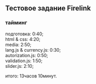 ## Тестовое задание Firelink

### тайминг

подготовка: 0:40;  
html & css: 4:20;  
media: 2:50;  
lang.js & currency.js: 0:30;  
autorization.js: 0:50;  
validation.js: 1:50;  
slider.js: 2:10;

итого: 13часов 10минут.
